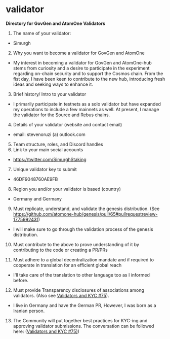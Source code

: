 # validator
**Directory for GovGen and AtomOne Validators**
1) The name of your validator:
- Simurgh
2) Why you want to become a validator for GovGen and AtomOne
- My interest in becoming a validator for GovGen and AtomOne-hub stems from curiosity and a desire to participate in the experiment regarding on-chain security and to support the Cosmos chain. From the fist day, I have been keen to contribute to the new hub, introducing fresh ideas and seeking ways to enhance it.
3) Brief history/ Intro to your validator
- I primarily participate in testnets as a solo validator but have expanded my operations to include a few mainnets as well. At present, I manage the validator for the Source and Rebus chains.
4) Details of your validator (website and contact email)
- email: stevenoruzi (a) outlook.com
5) Team structure, roles, and Discord handles
6) Link to your main social accounts
- https://twitter.com/SimurghStaking
7) Unique validator key to submit
- 46DF9048760AE9FB
8) Region you and/or your validator is based (country)
- Germany and Germany
9) Must replicate, understand, and validate the genesis distribution. (See https://github.com/atomone-hub/genesis/pull/65#pullrequestreview-1775992431)
- I will make sure to go through the validation process of the genesis distribution.
10) Must contribute to the above to prove understanding of it by contributing to the code or creating a PR/PRs

11) Must adhere to a global decentralization mandate and if required to cooperate in translation for an efficient global reach
- I'll take care of the translation to other language too as I informed before.
12) Must provide Transparency disclosures of associations among validators. (Also see [Validators and KYC #75](https://github.com/atomone-hub/genesis/issues/75#issue-2034573094)).
- I live in Germany and have the German PR, However, I was born as a Iranian person.
13) The Community will put together best practices for KYC-ing and approving validator submissions. The conversation can be followed here: ([Validators and KYC #75)](https://github.com/atomone-hub/genesis/issues/75#issue-2034573094))

